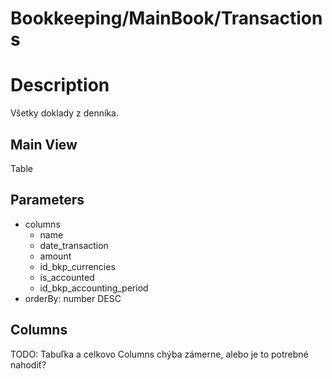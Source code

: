 # Bookkeeping/MainBook/Transactions

# Description

Všetky doklady z denníka. 

## Main View

Table

## Parameters

* columns
  * name
  * date_transaction
  * amount
  * id_bkp_currencies
  * is_accounted
  * id_bkp_accounting_period
* orderBy: number DESC

## Columns

TODO: Tabuľka a celkovo Columns chýba zámerne, alebo je to potrebné nahodiť?
